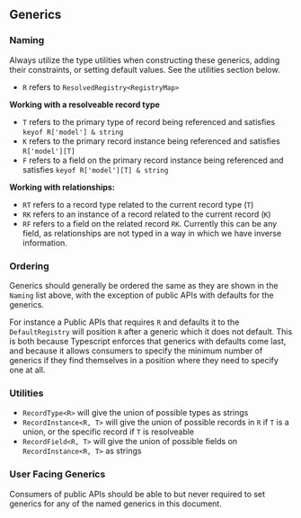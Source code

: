 ## Generics

### Naming

Always utilize the type utilities when constructing these generics, adding their constraints, or setting default values. See the utilities section below.

- `R` refers to `ResolvedRegistry<RegistryMap>`

**Working with a resolveable record type**
- `T` refers to the primary type of record being referenced and satisfies `keyof R['model'] & string`
- `K` refers to the primary record instance being referenced and satisfies `R['model'][T]`
- `F` refers to a field on the primary record instance being referenced and satisfies `keyof R['model'][T] & string`

**Working with relationships:**
- `RT` refers to a record type related to the current record type (`T`)
- `RK` refers to an instance of a record related to the current record (`K`)
- `RF` refers to a field on the related record `RK`. Currently this can be any field, as relationships are not typed in a way in which we have inverse information.

### Ordering

Generics should generally be ordered the same as they are shown in the `Naming` list above, with the exception of public APIs with defaults for the generics.

For instance a Public APIs that requires `R` and defaults it to the `DefaultRegistry` will position `R` after a generic which it does not default. This is both because Typescript enforces that generics with defaults come last, and because it allows consumers to specify the minimum number of generics if they find themselves in a position where they need to specify one at all.

### Utilities

- `RecordType<R>` will give the union of possible types as strings
- `RecordInstance<R, T>` will give the union of possible records in `R` if `T` is a union, or the specific record if `T` is resolveable
- `RecordField<R, T>` will give the union of possible fields on `RecordInstance<R, T>` as strings

### User Facing Generics

Consumers of public APIs should be able to but never required to set generics for any of the named generics
in this document.
